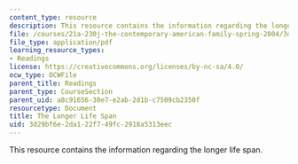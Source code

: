 ```yaml
---
content_type: resource
description: This resource contains the information regarding the longer life span.
file: /courses/21a-230j-the-contemporary-american-family-spring-2004/3d29bf6e2da122f749fc2918a5313eec_MIT21A_230JS04_26bngtsn.pdf
file_type: application/pdf
learning_resource_types:
- Readings
license: https://creativecommons.org/licenses/by-nc-sa/4.0/
ocw_type: OCWFile
parent_title: Readings
parent_type: CourseSection
parent_uid: a8c91656-30e7-e2ab-2d1b-c7509cb2350f
resourcetype: Document
title: The Longer Life Span
uid: 3d29bf6e-2da1-22f7-49fc-2918a5313eec
---
```

This resource contains the information regarding the longer life span.